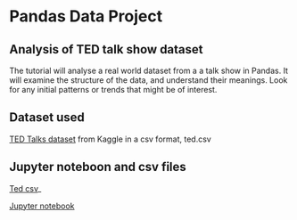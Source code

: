 # Pandas Data Project

## Analysis of TED talk show dataset

The tutorial will analyse a real world dataset from a a talk show in Pandas. It will examine the structure of the data, 
and understand their meanings. Look for any initial patterns or trends that might be of interest.

## Dataset used
[TED Talks dataset](https://www.kaggle.com/datasets/rounakbanik/ted-talks) from Kaggle in a csv format, ted.csv

## Jupyter noteboon and csv files

[Ted csv](https://github.com/pangoulas/Pandas-Project/blob/main/ted.csv)_

[Jupyter notebook](https://github.com/pangoulas/Pandas-Project/blob/main/Ted%20talks%20project%20presentation.ipynb)
